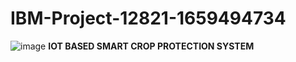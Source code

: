 # IBM-Project-12821-1659494734
![image](https://user-images.githubusercontent.com/74009918/200169571-1f764e07-43af-4bea-877d-7c2fb99a25d1.png) 
**IOT BASED SMART CROP PROTECTION SYSTEM**

